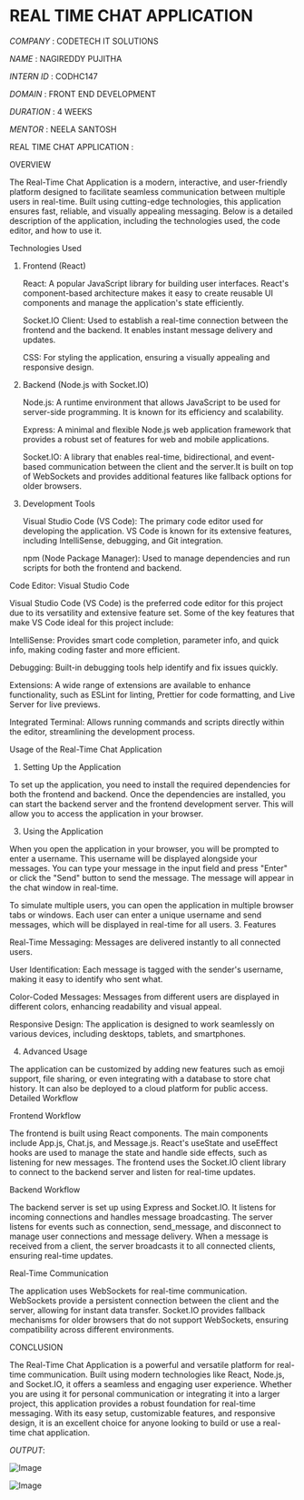 # REAL TIME CHAT APPLICATION

*COMPANY*   : CODETECH IT SOLUTIONS

*NAME*      : NAGIREDDY PUJITHA

*INTERN ID* : CODHC147

*DOMAIN*    : FRONT END DEVELOPMENT

*DURATION*  : 4 WEEKS

*MENTOR*    : NEELA SANTOSH

REAL TIME CHAT APPLICATION :

OVERVIEW

The Real-Time Chat Application is a modern, interactive, and user-friendly platform designed to facilitate seamless communication between multiple users in real-time.
Built using cutting-edge technologies, this application ensures fast, reliable, and visually appealing messaging. Below is a detailed description of the application, including the technologies used, the code editor, and how to use it.

Technologies Used

1. Frontend (React)

    React: A popular JavaScript library for building user interfaces. React's component-based architecture makes it easy to create reusable UI components and manage the application's state efficiently.

    Socket.IO Client: Used to establish a real-time connection between the frontend and the backend. It enables instant message delivery and updates.

    CSS: For styling the application, ensuring a visually appealing and responsive design.

2. Backend (Node.js with Socket.IO)

    Node.js: A runtime environment that allows JavaScript to be used for server-side programming. It is known for its efficiency and scalability.

    Express: A minimal and flexible Node.js web application framework that provides a robust set of features for web and mobile applications.

    Socket.IO: A library that enables real-time, bidirectional, and event-based communication between the client and the server.It is built on top of WebSockets and provides additional features like fallback options for older browsers.

4. Development Tools

    Visual Studio Code (VS Code): The primary code editor used for developing the application. VS Code is known for its extensive features, including IntelliSense, debugging, and Git integration.

    npm (Node Package Manager): Used to manage dependencies and run scripts for both the frontend and backend.

Code Editor: Visual Studio Code

Visual Studio Code (VS Code) is the preferred code editor for this project due to its versatility and extensive feature set. Some of the key features that make VS Code ideal for this project include:

  IntelliSense: Provides smart code completion, parameter info, and quick info, making coding faster and more efficient.

  Debugging: Built-in debugging tools help identify and fix issues quickly.

  Extensions: A wide range of extensions are available to enhance functionality, such as ESLint for linting, Prettier for code formatting, and Live Server for live previews.

  Integrated Terminal: Allows running commands and scripts directly within the editor, streamlining the development process.

Usage of the Real-Time Chat Application

1. Setting Up the Application

To set up the application, you need to install the required dependencies for both the frontend and backend. 
Once the dependencies are installed, you can start the backend server and the frontend development server. This will allow you to access the application in your browser.

3. Using the Application

When you open the application in your browser, you will be prompted to enter a username. This username will be displayed alongside your messages.
You can type your message in the input field and press "Enter" or click the "Send" button to send the message. The message will appear in the chat window in real-time.

To simulate multiple users, you can open the application in multiple browser tabs or windows. Each user can enter a unique username and send messages, 
which will be displayed in real-time for all users.
3. Features

  Real-Time Messaging: Messages are delivered instantly to all connected users.

  User Identification: Each message is tagged with the sender's username, making it easy to identify who sent what.

  Color-Coded Messages: Messages from different users are displayed in different colors, enhancing readability and visual appeal.

  Responsive Design: The application is designed to work seamlessly on various devices, including desktops, tablets, and smartphones.

4. Advanced Usage

The application can be customized by adding new features such as emoji support, file sharing, or even integrating with a database to store chat history. It can also be deployed to a cloud platform for public access.
Detailed Workflow

Frontend Workflow

 The frontend is built using React components. The main components include App.js, Chat.js, and Message.js. React's useState and useEffect hooks are used to manage the state and handle side effects, such as listening for new messages.
The frontend uses the Socket.IO client library to connect to the backend server and listen for real-time updates.

Backend Workflow

The backend server is set up using Express and Socket.IO. It listens for incoming connections and handles message broadcasting. The server listens for events such as connection, send_message, and disconnect to manage user connections and message delivery. 
When a message is received from a client, the server broadcasts it to all connected clients, ensuring real-time updates.

Real-Time Communication

The application uses WebSockets for real-time communication. WebSockets provide a persistent connection between the client and the server, allowing for instant data transfer. 
Socket.IO provides fallback mechanisms for older browsers that do not support WebSockets, ensuring compatibility across different environments.

CONCLUSION

The Real-Time Chat Application is a powerful and versatile platform for real-time communication. Built using modern technologies like React, Node.js, and Socket.IO, it offers a seamless and engaging user experience.
Whether you are using it for personal communication or integrating it into a larger project, this application provides a robust foundation for real-time messaging. With its easy setup, customizable features, and responsive design, 
it is an excellent choice for anyone looking to build or use a real-time chat application.

*OUTPUT*:

![Image](https://github.com/user-attachments/assets/94120a4d-9476-417b-9fc0-f778e3e18e05)

![Image](https://github.com/user-attachments/assets/4937ba74-f0d2-4f22-9dda-98b1cd7427df)
